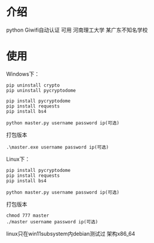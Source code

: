 # 介绍
python Giwifi自动认证
    可用 河南理工大学
    某广东不知名学校


# 使用

Windows下：
```
pip uninstall crypto
pip uninstall pycryptodome
```

```
pip install pycryptodome
pip install requests
pip install bs4
```

```
python master.py username password ip(可选)
```

打包版本
```
.\master.exe username password ip(可选)
```

Linux下：
```
pip install pycryptodome
pip install requests
pip install bs4
```

```
python master.py username password ip(可选)
```

打包版本
```
chmod 777 master
./master username password ip(可选)
```

linux只在win11subsystem内debian测试过 架构x86_64